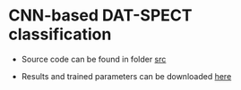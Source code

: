 # CNN-based DAT-SPECT classification

- Source code can be found in folder [src](src) 

- Results and trained parameters can be downloaded [here](https://1drv.ms/u/c/412b97287f29c2e6/EbSBoQNO4AxLlexjF6UQ99YBKV4bcsarSpExS7CAeLAR0w?e=fDIfPU)


